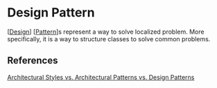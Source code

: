 # Design Pattern

[[Design]] [[Pattern]]s represent a way to solve localized problem. More specifically, it is a way to structure classes to solve common problems.

## References

[Architectural Styles vs. Architectural Patterns vs. Design Patterns](https://herbertograca.com/2017/07/28/architectural-styles-vs-architectural-patterns-vs-design-patterns/)


[//begin]: # "Autogenerated link references for markdown compatibility"
[Design]: Design "Design"
[Pattern]: Pattern "Pattern"
[//end]: # "Autogenerated link references"